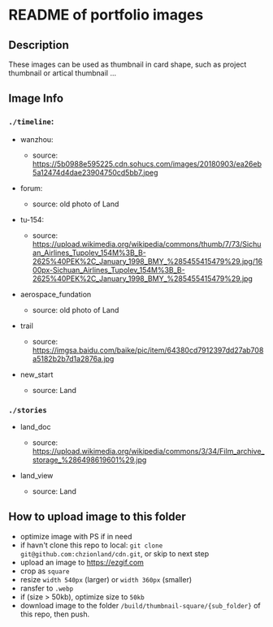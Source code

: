 # README of portfolio images

## Description

These images can be used as thumbnail in card shape, such as project thumbnail or artical thumbnail ...

## Image Info

### `./timeline`:
- wanzhou:
  - source: <https://5b0988e595225.cdn.sohucs.com/images/20180903/ea26eb5a12474d4dae23904750cd5bb7.jpeg>

- forum:
  - source: old photo of Land

- tu-154:
  - source: <https://upload.wikimedia.org/wikipedia/commons/thumb/7/73/Sichuan_Airlines_Tupolev_154M%3B_B-2625%40PEK%2C_January_1998_BMY_%285455415479%29.jpg/1600px-Sichuan_Airlines_Tupolev_154M%3B_B-2625%40PEK%2C_January_1998_BMY_%285455415479%29.jpg>

- aerospace_fundation
  - source: old photo of Land

- trail
  - source: <https://imgsa.baidu.com/baike/pic/item/64380cd7912397dd27ab708a5182b2b7d1a2876a.jpg>

- new_start
  - source: Land

### `./stories`

- land_doc
  - source: <https://upload.wikimedia.org/wikipedia/commons/3/34/Film_archive_storage_%286498619601%29.jpg>

- land_view
  - source: Land

## How to upload image to this folder

- optimize image with PS if in need
- if havn't clone this repo to local: `git clone git@github.com:chzionland/cdn.git`, or skip to next step
- upload an image to <https://ezgif.com>
- crop as `square`
- resize `width 540px` (larger) or `width 360px` (smaller)
- ransfer to `.webp`
- if (size > 50kb), optimize size to `50kb`
- download image to the folder `/build/thumbnail-square/{sub_folder}` of this repo, then push.